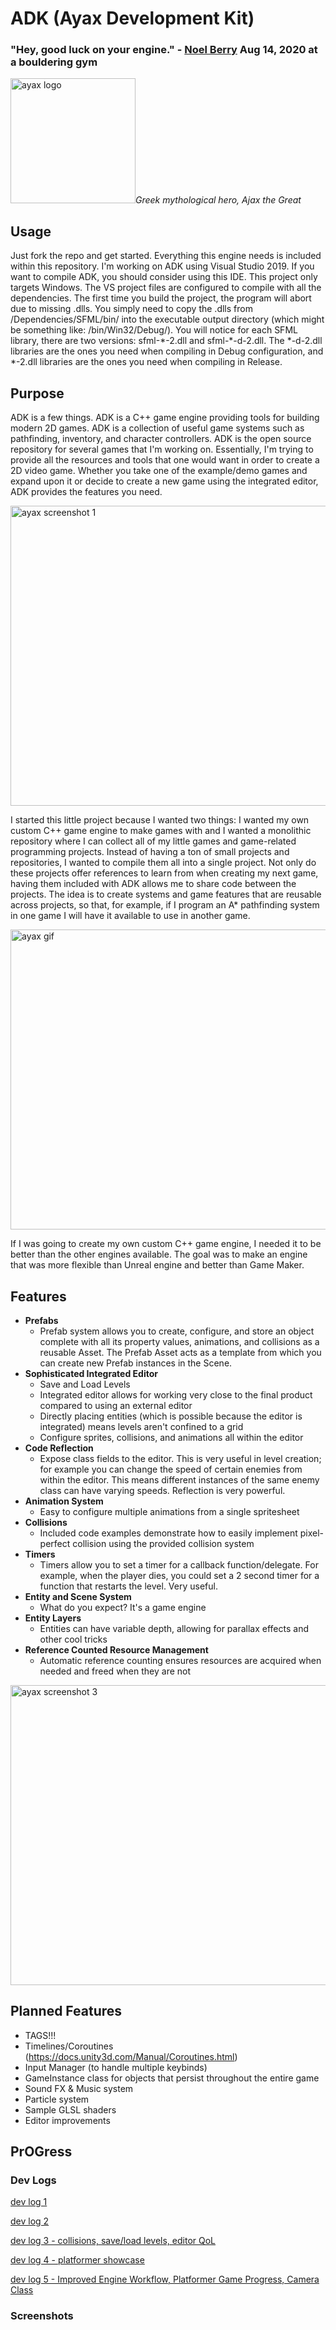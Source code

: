 # ADK (Ayax Development Kit)

### "Hey, good luck on your engine." - [Noel Berry](https://twitter.com/NoelFB) Aug 14, 2020 at a bouldering gym

<img src="https://i.imgur.com/4ze1jne.png" alt="ayax logo" width="200" height="200">*Greek mythological hero, Ajax the Great*

## Usage
Just fork the repo and get started. Everything this engine needs is included within this repository. I'm working on ADK using Visual Studio 2019. If you want to compile ADK, you should consider using this IDE. This project only targets Windows. The VS project files are configured to compile with all the dependencies. The first time you build the project, the program will abort due to missing .dlls. You simply need to copy the .dlls from /Dependencies/SFML/bin/ into the executable output directory (which might be something like: /bin/Win32/Debug/). You will notice for each SFML library, there are two versions: sfml\-\*-2.dll and sfml\-\*-d-2.dll. The *-d-2.dll libraries are the ones you need when compiling in Debug configuration, and *-2.dll libraries are the ones you need when compiling in Release.

## Purpose
ADK is a few things. ADK is a C++ game engine providing tools for building modern 2D games. ADK is a collection of useful game systems such as pathfinding, inventory, and character controllers. ADK is the open source repository for several games that I'm working on. Essentially, I'm trying to provide all the resources and tools that one would want in order to create a 2D video game. Whether you take one of the example/demo games and expand upon it or decide to create a new game using the integrated editor, ADK provides the features you need.

<img src="https://i.imgur.com/HRosCqM.png" alt="ayax screenshot 1" width="854" height="480">

I started this little project because I wanted two things: I wanted my own custom C++ game engine to make games with and I wanted a monolithic repository where I can collect all of my little games and game-related programming projects. Instead of having a ton of small projects and repositories, I wanted to compile them all into a single project. Not only do these projects offer references to learn from when creating my next game, having them included with ADK allows me to share code between the projects. The idea is to create systems and game features that are reusable across projects, so that, for example, if I program an A* pathfinding system in one game I will have it available to use in another game.

<img src="https://media3.giphy.com/media/P8blTBGB0RCX5EJLO3/giphy.gif" alt="ayax gif" width="854" height="480">

If I was going to create my own custom C++ game engine, I needed it to be better than the other engines available. The goal was to make an engine that was more flexible than Unreal engine and better than Game Maker.

## Features
- **Prefabs**
  - Prefab system allows you to create, configure, and store an object complete with all its property values, animations, and collisions as a reusable Asset. The Prefab Asset acts as a template from which you can create new Prefab instances in the Scene.
- **Sophisticated Integrated Editor**
  - Save and Load Levels
  - Integrated editor allows for working very close to the final product compared to using an external editor
  - Directly placing entities (which is possible because the editor is integrated) means levels aren't confined to a grid
  - Configure sprites, collisions, and animations all within the editor
- **Code Reflection**
  - Expose class fields to the editor. This is very useful in level creation; for example you can change the speed of certain enemies from within the editor. This means different instances of the same enemy class can have varying speeds. Reflection is very powerful.
- **Animation System**
  - Easy to configure multiple animations from a single spritesheet
- **Collisions**
  - Included code examples demonstrate how to easily implement pixel-perfect collision using the provided collision system
- **Timers**
  - Timers allow you to set a timer for a callback function/delegate. For example, when the player dies, you could set a 2 second timer for a function that restarts the level. Very useful.
- **Entity and Scene System**
  - What do you expect? It's a game engine
- **Entity Layers**
  - Entities can have variable depth, allowing for parallax effects and other cool tricks
- **Reference Counted Resource Management**
  - Automatic reference counting ensures resources are acquired when needed and freed when they are not

<img src="https://i.imgur.com/Fl24SvW.png" alt="ayax screenshot 3" width="854" height="480">

## Planned Features
- TAGS!!!
- Timelines/Coroutines (https://docs.unity3d.com/Manual/Coroutines.html)
- Input Manager (to handle multiple keybinds)
- GameInstance class for objects that persist throughout the entire game
- Sound FX & Music system
- Particle system
- Sample GLSL shaders
- Editor improvements


## PrOGress
### Dev Logs
[dev log 1](https://www.youtube.com/watch?v=1ZRrF1_dG0k)

[dev log 2](https://www.youtube.com/watch?v=EzYcopM69Xs)

[dev log 3 - collisions, save/load levels, editor QoL](https://www.youtube.com/watch?v=4mECFvIHDDg)

[dev log 4 - platformer showcase](https://www.youtube.com/watch?v=YY4cDHtUP5A)

[dev log 5 - Improved Engine Workflow, Platformer Game Progress, Camera Class](https://youtu.be/AYnVYH03Bl0)

### Screenshots
